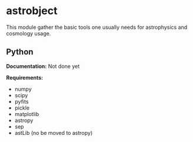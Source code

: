 # astrobject
This module gather the basic tools one usually needs for astrophysics and cosmology usage. 

Python
------

**Documentation:** Not done yet

**Requirements:**

- numpy
- scipy
- pyfits
- pickle
- matplotlib
- astropy
- sep
- astLib (no be moved to astropy)
